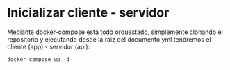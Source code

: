 # Inicializar cliente - servidor

Mediante docker-compose está todo orquestado, simplemente clonando el repositorio y ejecutando desde la raíz del documento yml tendremos el cliente (app) - servidor (api):

`docker compose up -d`
